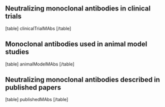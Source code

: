 <br />
<br />
<br />
<br />
<br />
<br />
<br />
<br />
<br />

## Neutralizing monoclonal antibodies in clinical trials
[table]
clinicalTrialMAbs
[/table]

## Monoclonal antibodies used in animal model studies
[table]
animalModelMAbs
[/table]

## Neutralizing monoclonal antibodies described in published papers
[table]
publishedMAbs
[/table]
<!--stackedit_data:
eyJoaXN0b3J5IjpbLTE4MDk4MDc1NjVdfQ==
-->
